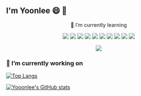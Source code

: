 
## I'm Yoonlee 😄 👋
<p align='center'>
  🌱 I’m currently learning
</p>
<p align='center'>
 <img src="https://img.shields.io/badge/Studying-0288D1?style=flat-square&logo=BookStack&logoColor=white"/> 
 <img src="https://img.shields.io/badge/PyTorch-EE4C2C?style=for-the-badge&logo=pytorch&logoColor=white"/>
 <img src="https://img.shields.io/badge/Python-3776AB?style=flat-square&logo=Python&logoColor=white"/>
  <img src="https://img.shields.io/badge/docker-257bd6?style=for-the-badge&logo=docker&logoColor=white"/>
  <img src="https://img.shields.io/badge/kubernetes-326CE5?&style=plastic&logo=kubernetes&logoColor=white"/>
 <img src="https://img.shields.io/badge/Java-007396?style=flat&logo=OpenJDK&logoColor=white"/>
 <img src="https://img.shields.io/badge/JavaScript-F7DF1E?style=flat-square&logo=JavaScript&logoColor=white"/>
 <img src="https://img.shields.io/badge/React-61DAFB?style=flat-square&logo=React&logoColor=white"/>
 <img src="https://img.shields.io/badge/Nodejs-339933?style=flat-square&logo=Node.js&logoColor=white"/>
 <img src="https://img.shields.io/badge/django-092E20?style=flat-square&logo=django&logoColor=white"/>
</p>
<p align="center">
  <a href="https://github.com/Yooonlee">
    <img src="https://hits.seeyoufarm.com/api/count/incr/badge.svg?url=https%3A%2F%2Fgithub.com%2FYooonlee&count_bg=%23000000&title_bg=%23000000&icon=github.svg&icon_color=%23E7E7E7&title=GitHub&edge_flat=false"/>
  </a>
</p>


### 🔭 I’m currently working on
<p align='center'>
 
[![Top Langs](https://github-readme-stats.vercel.app/api/top-langs/?username=Yooonlee)](https://github.com/Yooonlee/github-readme-stats)
</p>

[![Yooonlee's GitHub stats](https://github-readme-stats.vercel.app/api?username=Yooonlee)](https://github.com/Yooonlee/github-readme-stats)


 <!--
**Yooonlee/Yooonlee** is a ✨ _special_ ✨ repository because its `README.md` (this file) appears on your GitHub profile.

Here are some ideas to get you started:

- 🔭 I’m currently working on ...
- 🌱 I’m currently learning ...
- 👯 I’m looking to collaborate on ...
- 🤔 I’m looking for help with ...
- 💬 Ask me about ...
- 📫 How to reach me: ...
- 😄 Pronouns: ...
- ⚡ Fun fact: ...
-->
